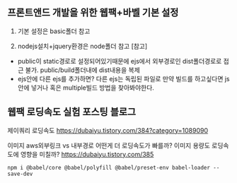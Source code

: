 ## 프론트앤드 개발을 위한 웹팩+바벨 기본 설정
1. 기본 설정은 basic폴더 참고

2. nodejs설치+jquery환경은 node폴더 참고
[참고] 
* public이 static경로로 설정되어있기때문에 ejs에서 외부경로인 dist폴더경로로 접근 불가. public/build폴더내에 dist내용을 복제
* ejs안에 다른 ejs를 추가하면?
다른 ejs는 독립된 파일로 만약 빌드를 하고싶다면 js안에 넣거나 혹은 multiple빌드 방법을 찾아봐야한다.

## 웹팩 로딩속도 실험 포스팅 블로그
<!-- 웹팩하기전과 후 로딩속도 비교 -->

제이쿼리 로딩속도
https://dubaiyu.tistory.com/384?category=1089090

이미지 aws외부링크 vs 내부경로 어떤게 더 로딩속도가 빠를까?
이미지 용량도 로딩속도에 영향을 미칠까?
https://dubaiyu.tistory.com/385

```npm i @babel/core @babel/polyfill @babel/preset-env babel-loader --save-dev```